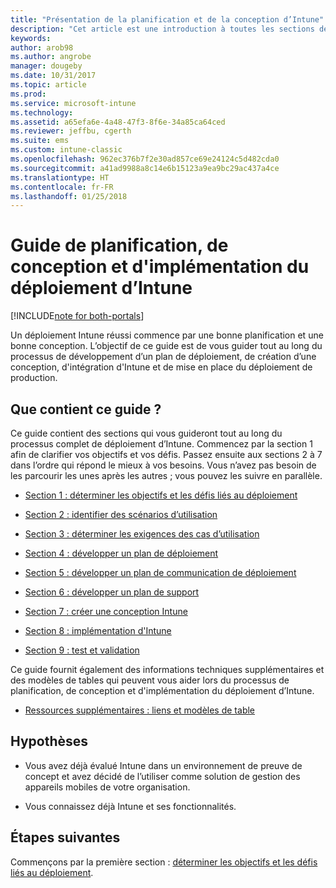 ```yaml
---
title: "Présentation de la planification et de la conception d’Intune"
description: "Cet article est une introduction à toutes les sections de planification, de conception et d'implémentation d’Intune. Des outils pour vous aider à déterminer les objectifs, les scénarios d’utilisation et les exigences, à créer des plans de déploiement, de communication, de prise en charge, de test et de validation."
keywords: 
author: arob98
ms.author: angrobe
manager: dougeby
ms.date: 10/31/2017
ms.topic: article
ms.prod: 
ms.service: microsoft-intune
ms.technology: 
ms.assetid: a65efa6e-4a48-47f3-8f6e-34a85ca64ced
ms.reviewer: jeffbu, cgerth
ms.suite: ems
ms.custom: intune-classic
ms.openlocfilehash: 962ec376b7f2e30ad857ce69e24124c5d482cda0
ms.sourcegitcommit: a41ad9988a8c14e6b15123a9ea9bc29ac437a4ce
ms.translationtype: HT
ms.contentlocale: fr-FR
ms.lasthandoff: 01/25/2018
---
```

# <a name="intune-deployment-planning-design-and-implementation-guide"></a>Guide de planification, de conception et d'implémentation du déploiement d’Intune

[!INCLUDE[note for both-portals](./includes/note-for-both-portals.md)]

Un déploiement Intune réussi commence par une bonne planification et une bonne conception. L’objectif de ce guide est de vous guider tout au long du processus de développement d’un plan de déploiement, de création d’une conception, d'intégration d'Intune et de mise en place du déploiement de production.

## <a name="whats-included-in-this-guide"></a>Que contient ce guide ?

Ce guide contient des sections qui vous guideront tout au long du processus complet de déploiement d’Intune. Commencez par la section 1 afin de clarifier vos objectifs et vos défis. Passez ensuite aux sections 2 à 7 dans l’ordre qui répond le mieux à vos besoins. Vous n’avez pas besoin de les parcourir les unes après les autres ; vous pouvez les suivre en parallèle.

-   [Section 1 : déterminer les objectifs et les défis liés au déploiement](planning-guide-deployment-goals.md)

-   [Section 2 : identifier des scénarios d’utilisation](planning-guide-scenarios.md)

-   [Section 3 : déterminer les exigences des cas d’utilisation](planning-guide-requirements.md)

-   [Section 4 : développer un plan de déploiement](planning-guide-rollout-plan.md)

-   [Section 5 : développer un plan de communication de déploiement](planning-guide-communication-plan.md)

-   [Section 6 : développer un plan de support](planning-guide-support-plan.md)

-   [Section 7 : créer une conception Intune](planning-guide-design.md)

-   [Section 8 : implémentation d'Intune](planning-guide-onboarding.md)

-   [Section 9 : test et validation](planning-guide-test-validation.md)

Ce guide fournit également des informations techniques supplémentaires et des modèles de tables qui peuvent vous aider lors du processus de planification, de conception et d'implémentation du déploiement d’Intune.

-   [Ressources supplémentaires : liens et modèles de table](planning-guide-resources.md)

## <a name="assumptions"></a>Hypothèses

-   Vous avez déjà évalué Intune dans un environnement de preuve de concept et avez décidé de l’utiliser comme solution de gestion des appareils mobiles de votre organisation.

-   Vous connaissez déjà Intune et ses fonctionnalités.

## <a name="next-steps"></a>Étapes suivantes

Commençons par la première section : [déterminer les objectifs et les défis liés au déploiement](planning-guide-deployment-goals.md).
